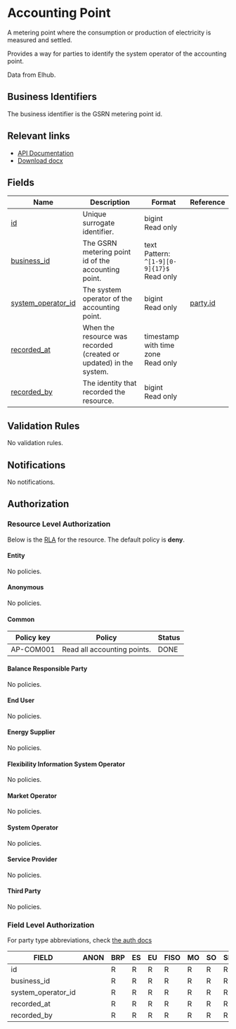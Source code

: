 # Accounting Point

A metering point where the consumption or production of electricity is measured
and settled.

Provides a way for parties to identify the system operator of the accounting point.

Data from Elhub.

## Business Identifiers

The business identifier is the GSRN metering point id.

## Relevant links

* [API Documentation](/api/v0/#/operations/list_accounting_point)
* [Download docx](/docs/download/accounting_point.docx)

## Fields

| Name                                                                                       | Description                                                        | Format                                             | Reference                     |
|--------------------------------------------------------------------------------------------|--------------------------------------------------------------------|----------------------------------------------------|-------------------------------|
| <a name="field-id" href="#field-id">id</a>                                                 | Unique surrogate identifier.                                       | bigint<br/>Read only                               |                               |
| <a name="field-business_id" href="#field-business_id">business_id</a>                      | The GSRN metering point id of the accounting point.                | text<br/>Pattern: `^[1-9][0-9]{17}$`<br/>Read only |                               |
| <a name="field-system_operator_id" href="#field-system_operator_id">system_operator_id</a> | The system operator of the accounting point.                       | bigint<br/>Read only                               | [party.id](party.md#field-id) |
| <a name="field-recorded_at" href="#field-recorded_at">recorded_at</a>                      | When the resource was recorded (created or updated) in the system. | timestamp with time zone<br/>Read only             |                               |
| <a name="field-recorded_by" href="#field-recorded_by">recorded_by</a>                      | The identity that recorded the resource.                           | bigint<br/>Read only                               |                               |

## Validation Rules

No validation rules.

## Notifications

No notifications.

## Authorization

### Resource Level Authorization

Below is the [RLA](../technical/auth.md#resource-level-authorization-rla) for the
resource. The default policy is **deny**.

#### Entity

No policies.

#### Anonymous

No policies.

#### Common

| Policy key | Policy                      | Status |
|------------|-----------------------------|--------|
| AP-COM001  | Read all accounting points. | DONE   |

#### Balance Responsible Party

No policies.

#### End User

No policies.

#### Energy Supplier

No policies.

#### Flexibility Information System Operator

No policies.

#### Market Operator

No policies.

#### System Operator

No policies.

#### Service Provider

No policies.

#### Third Party

No policies.

### Field Level Authorization

For party type abbreviations, check [the auth docs](../technical/auth.md#party)

| FIELD              | ANON | BRP | ES | EU | FISO | MO | SO | SP | TP |
|--------------------|------|-----|----|----|------|----|----|----|----|
| id                 |      | R   | R  | R  | R    | R  | R  | R  | R  |
| business_id        |      | R   | R  | R  | R    | R  | R  | R  | R  |
| system_operator_id |      | R   | R  | R  | R    | R  | R  | R  | R  |
| recorded_at        |      | R   | R  | R  | R    | R  | R  | R  | R  |
| recorded_by        |      | R   | R  | R  | R    | R  | R  | R  | R  |
